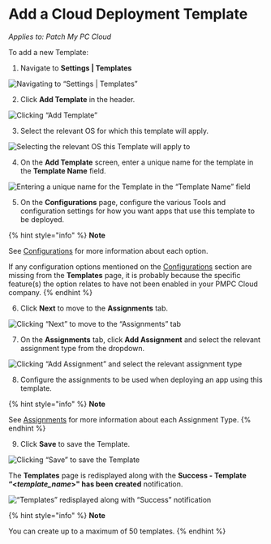 # Add a Cloud Deployment Template

_Applies to: Patch My PC Cloud_

To add a new Template:

1. Navigate to **Settings | Templates**

![Navigating to “Settings | Templates”](/_images/image-%282321%29.png-"Navigating-to-\"Settings-|-Templates\"" "Navigating to “Settings | Templates”")

2. Click **Add Template** in the header.

![Clicking “Add Template”](/_images/image-%282322%29.png-"Clicking-\"Add-Template\"" "Clicking “Add Template”")

3. Select the relevant OS for which this template will apply.

![Selecting the relevant OS this Template will apply to](/_images/image-%282611%29.png-"Selecting-the-relevant-OS-this-Template-will-apply-to" "Selecting the relevant OS this Template will apply to")

4. On the **Add Template** screen, enter a unique name for the template in the **Template Name** field.

![Entering a unique name for the Template in the “Template Name” field](/_images/image-%282609%29.png-"Entering-a-unique-name-for-the-Template-in-the-\"Template-Name\"-field" "Entering a unique name for the Template in the “Template Name” field")

5. On the **Configurations** page, configure the various Tools and configuration settings for how you want apps that use this template to be deployed.

{% hint style="info" %}
**Note**

See [Configurations](../../cloud-deployments/deploying-an-app-using-cloud/cloud-configurations-deployment-tab/) for more information about each option.

If any configuration options mentioned on the [Configurations](../../cloud-deployments/deploying-an-app-using-cloud/cloud-configurations-deployment-tab/) section are missing from the **Templates** page, it is probably because the specific feature(s) the option relates to have not been enabled in your PMPC Cloud company.
{% endhint %}

6. Click **Next** to move to the **Assignments** tab.

![Clicking “Next” to move to the “Assignments” tab](/_images/image-%282610%29.png-"Clicking-\"Next\"-to-move-to-the-\"Assignments\"-tab" "Clicking “Next” to move to the “Assignments” tab")

7. On the **Assignments** tab, click **Add Assignment** and select the relevant assignment type from the dropdown.

![Clicking “Add Assignment” and select the relevant assignment type](/_images/image-%282612%29.png-"Clicking-\"Add-Assignment\"-and-select-the-relevant-assignment-type" "Clicking “Add Assignment” and select the relevant assignment type")

8. Configure the assignments to be used when deploying an app using this template.

{% hint style="info" %}
**Note**

See [Assignments](../../cloud-deployments/deploying-an-app-using-cloud/cloud-assignments-deployment-tab.md) for more information about each Assignment Type.
{% endhint %}

9. Click **Save** to save the Template.

![Clicking “Save” to save the Template](/_images/image-%282613%29.png-"Clicking-\"Save\"-to-save-the-Template" "Clicking “Save” to save the Template")

The **Templates** page is redisplayed along with the **Success - Template “<**_**template\_name**_**>" has been created** notification.

![“Templates” redisplayed along with “Success” notification](/_images/image-%282614%29.png-"\"Templates\"-redisplayed-along-with-\"Success\"-notification" "“Templates” redisplayed along with “Success” notification")

{% hint style="info" %}
**Note**

You can create up to a maximum of 50 templates.
{% endhint %}
